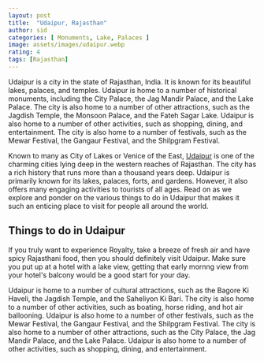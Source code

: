 ```yaml
---
layout: post
title:  "Udaipur, Rajasthan"
author: sid
categories: [ Monuments, Lake, Palaces ]
image: assets/images/udaipur.webp
rating: 4
tags: [Rajasthan]
---
```

Udaipur is a city in the state of Rajasthan, India. It is known for its beautiful lakes, palaces, and temples. Udaipur is home to a number of historical monuments, including the City Palace, the Jag Mandir Palace, and the Lake Palace. The city is also home to a number of other attractions, such as the Jagdish Temple, the Monsoon Palace, and the Fateh Sagar Lake. Udaipur is also home to a number of other activities, such as shopping, dining, and entertainment. The city is also home to a number of festivals, such as the Mewar Festival, the Gangaur Festival, and the Shilpgram Festival.

Known to many as City of Lakes or Venice of the East, [Udaipur](https://www.justwravel.com/) is one of the charming cities lying deep in the western reaches of Rajasthan. The city has a rich history that runs more than a thousand years deep. Udaipur is primarily known for its lakes, palaces, forts, and gardens. However, it also offers many engaging activities to tourists of all ages. Read on as we explore and ponder on the various things to do in Udaipur that makes it such an enticing place to visit for people all around the world.

<h2>Things to do in Udaipur</h2>

If you truly want to experience Royalty, take a breeze of fresh air and have spicy Rajasthani food, then you should definitely visit Udaipur. Make sure you put up at a hotel with a lake view, getting that early mornng view from your hotel's balcony would be a good start for your day.

Udaipur is home to a number of cultural attractions, such as the Bagore Ki Haveli, the Jagdish Temple, and the Saheliyon Ki Bari. The city is also home to a number of other activities, such as boating, horse riding, and hot air ballooning. Udaipur is also home to a number of other festivals, such as the Mewar Festival, the Gangaur Festival, and the Shilpgram Festival. The city is also home to a number of other attractions, such as the City Palace, the Jag Mandir Palace, and the Lake Palace. Udaipur is also home to a number of other activities, such as shopping, dining, and entertainment.


<div class="pa-carousel-widget" style="width:100%; height:480px; display:none;"
  data-link="https://www.justwravel.com/"
  data-title="Udaipur, Rajasthan"
  data-description="Lakes, palaces, royalty">
  <object data="https://lh3.googleusercontent.com/Y3zj0y7soCwe17jyrf8-u2NVsuayhAq_YI6XyhecFKSqQ6Si9EBOdRVkYf6ZiYwnm_krYQQ2p2v4dsCZTPeaxtNcNc8nxMYdFTzggwpI9YG1hxm_NFwUtHLHYWN8XEOO5NmMI06yn38=w960-rw-h720"></object>
  <object data="https://lh3.googleusercontent.com/sdLuCLxs7QixBLMasH7E8go3N4lJ4zgwyD_IxBnO4NVXkZfjC5hMTV_AZM_wQ3UbdwsZdQIjlHwaYH9wWTFPbcj296qackDVKOszBcIz5FE5YgC2uBHb9N89vXphMCFsSruZOfvoF5Y=w960-rw-h720"></object>
  <object data="https://lh3.googleusercontent.com/6WsgUF0rPr_GoJtUrbKmj0jKm2UWp4kmbO2qw3oFaEQs6cYg4zJgVb5RVBHHTIRxfgn6bkeWjWWKum34buXDf6N5HZiDJeL2MHg2v2LTrZNDsVdL0bcjz1DBH0RLmQWOb8t1xeadaz0=w960-rw-h720"></object>
  <object data="https://lh3.googleusercontent.com/7TwTycW1JPdMO_7fQtgjSsKxLo1lnV8vFsH5hClx3BAVjYpw_JhYNNTjawBMofdD9cbJM-ntJTLLcIJNpRzgHdMmSYMokELIzg3fyFFhBMx_LPrHDI5DXTVtfDzqdYhicxU83AFBbN4=w960-rw-h720"></object>
  <object data="https://lh3.googleusercontent.com/E-Fg97krBzQPaVDpvD1cXpDlNh11wAlH7AtXvmohqRMOh-rbRHeIxLjOmWji5bifcORcC-f7CCpzXdBE5_cMEAqHbS4BB3q3eatNhQSH13AD0OFXB39sHVkzc6YTkJWFhzePNlOasxc=w960-rw-h720"></object>
  <object data="https://lh3.googleusercontent.com/R40op0Yg09S383rP98NDH-NarAZ0IHnuXZLbPBhqLQ9HoqtCw52j7kVIyBxUoWUpaNjlwIWdr0gsJQycUkRvzOo0CtImhJhFTqnRiYNET-yGH4ShsCNr4ye_c6nZ31DHkKnfnPqSX7c=w960-rw-h720"></object>
  <object data="https://lh3.googleusercontent.com/gOopkjE1PtbKZx9vqDgAUEBNsB6PjYGVeCX40LIm1hnO_tFz1iAs1rd8DKoMsKPpyCi-V6cvXyeAUsNbSDQ4uKUSWfjwqE6XcU7FlKwXb59Pc56OXyYg4K4odgQtJIHUwifqG-qmDmU=w960-rw-h720"></object>
  <object data="https://lh3.googleusercontent.com/TS-kOaDYl9hAAn1F0hnwe23gxbgF4oUPyKboy7iSSGoj1qSoIRwiXOeZ7Pty-PpCJkZsLdcCYGmrXQEFCG1wtNptAXI_CXn-OWAvFxjxd3p9Q99a_YweJMCbkZPiF4KLFbbTgo3fdFM=w960-rw-h720"></object>
  <object data="https://lh3.googleusercontent.com/CTKXQp6lGMBe4lLcFs6XSrdUrl2oR3acwxdGh6yawg84nVvE0IHgcmXYAtXknZtK_hD-gonyiikwHWwTuFyYrfcA-tOX_0W6Tcgw8Aa9WzJbGZLlRtMGLARvEUrFaWRKMaBy8st69OM=w960-rw-h720"></object>
  <object data="https://lh3.googleusercontent.com/IqaVjqcsiXdeKM_MzRCYLk3vYGT6ge3lluTdAiNMiVxAn5GRh28mNYz2iyjkdzgs7DhwzlUwQ5uNusolAuTzdkoQPG0kOVMcIsHJGWtZL1nqahe5_3CRodiRdismb_2gK-udTe9OaV4=w960-rw-h720"></object>
  <object data="https://lh3.googleusercontent.com/BcPHZcq07-q4jakB4G7wJHYJKObt1_ZJWWxpu6RreoD1lftaWG5GcFQYyuuhiv62BDRK_KDiGYRBfyaPKlUu7ZG2lD-Ns78GQW0JG-vw7_WC1COKpwxEwevqIIY0zcjRUV-aAsJOUaA=w960-rw-h720"></object>
  <object data="https://lh3.googleusercontent.com/RQIf0v2dHUsWRnUwXxqY7IBlV6hR3JdvSJBQlHPONKB7FKaUAcVFuBk43KJITwgUu5rALFkNq63ZCFcQirS08COenVV3rAzrnQcy45jfYE4uv-XHJRtPk-u-02sLJfsgkaWyKZn7w6E=w960-rw-h720"></object>
  <object data="https://lh3.googleusercontent.com/feeY52IebtOGyovXeA90Mq4twLE5M4NqAWZG09XcsArUth2_RLI3rjdkEwK2tViOsP4BwgvP2Vu80EBcFwqwakcnkmx8uYIZhSa3MBIS1bEnFNNebpNn5WuBTB8a0vxnV5BRcv-myBc=w960-rw-h720"></object>
  <object data="https://lh3.googleusercontent.com/ZYaSpxIB39pntuu8Zkp2fGN50IAYNz-WChsrIdy59FcULT45QVyATMIr-2qJvErFVNFOCJzc5NNMuyT6dUCBLNjfETMaQVxcCuMIhdd94l20YMmxjg6JBW78nmV8HiAsLVUb0uUmwG0=w960-rw-h720"></object>
  <object data="https://lh3.googleusercontent.com/u2ENIRNPrBjyEzxSJcfjrnhqdbCydnGmfVI-G86y98Jn0zQ8PlTLdBMh7DzYD8yDYQaRnN-7BEbxPcGn-0ZabbmtT3tDuN4TpI2tZQVl3VUubt_O6Pz5THY_08CTXLU8-uevLr9WWIg=w960-rw-h720"></object>
  <object data="https://lh3.googleusercontent.com/vRM40ltWnKTKmBEbqHi-KsjroFB93G49w60rFJOUu7-nRlWxqxk4heRDYksbE11dBhn3GBA1nWn2aSegIYJYyzbsya6pQL9TH4KTKCa88wSJP-xjzLqg2yEdljMcM1lkOO3d15Fnfyk=w960-rw-h720"></object>
  <object data="https://lh3.googleusercontent.com/a2LqKqt4PfCefjtVkkKt0ECbzgtXCktH7_IlXql-WiolRJHIxjW2ZUs2BpR-uWFQj8Lde4Z2GSL34TGzBVGkRXN2Jcwh-IP2loErSONMJTbKrzV0GdTY9t1ZzA-_19z2zjsbHHfeIY0=w960-rw-h720"></object>
  <object data="https://lh3.googleusercontent.com/PQxv4IIYoUCZB2VioJpwoWLPFMwPPsF1YQ513NJUpWamUuXad0yA060zckiYFvOvax_NmaA95jMAEDrLrVU-lWAGUHF4ijWxBkJbpgkjo2nrw24dXJt3SpcMqZXDeU112IPIgIyityg=w960-rw-h720"></object>
  <object data="https://lh3.googleusercontent.com/6HFZYysmmEJqF6pFPFqXOHyTGlc8oVNqleRg95hpp6AH-kEUDK9pBm08yyn74d5xHjbN1DZoLWQtNPA4FH1kUAozNWd8Mt8bXqFLh0nvHurRcycb9kyNe2tzqHaa78y6y3zzMfVFCLA=w960-rw-h720"></object>
  <object data="https://lh3.googleusercontent.com/2w_Z6slqhXyXdeJbUxEoz41An25PIsxA-p1NGd9QXnT7t8Jvkjujl1P-pS8hrXuojZqM4wIpPQ5mb42qQQ4iUopwBj8CQyWE0CYY-15HTc09Iy18lr5dGlI1JueFaKtPejqkSfn2rCw=w960-rw-h720"></object>
  <object data="https://lh3.googleusercontent.com/TtzRAOz8KCRGDUmpNHoLsWCDcYQQPMx45MTayo3oyaYmwHUuwOby8cqGnQc3pJ97gSfXSRNlHCueeQDxh0RhXlKNWoQYOSXBGWRcJAhNQVs1yFmvjgXUw2B9Dfmntxmk0V-khOVyiZg=w960-rw-h720"></object>
  <object data="https://lh3.googleusercontent.com/TAHUXPbjMlLwwUGRV9MoBjFIpfV9j69HUyDUWkgRjigx3dA97F-JxAbyL7VSLkbgyEEAYEmQUdxxC_1XFHmZnQykVDunfe9L28ljNgjQZ3PlES2ewSLVbQLf4sfTnL5ZA_tw9DIXrh4=w960-rw-h720"></object>
  <object data="https://lh3.googleusercontent.com/Wss11kQY1F0YRlnwl-VuMbUctUc-UAD3XJOs18UgSlLomQ2jMgX2v7eAgarx6VZmSftp7F4M2beBvUTgd4SfU9eUp-rU9AAb6ajObm1lJllOyW-OlMZcuKB0MKIZv_99nsMwCmOFAaQ=w960-rw-h720"></object>
</div>
